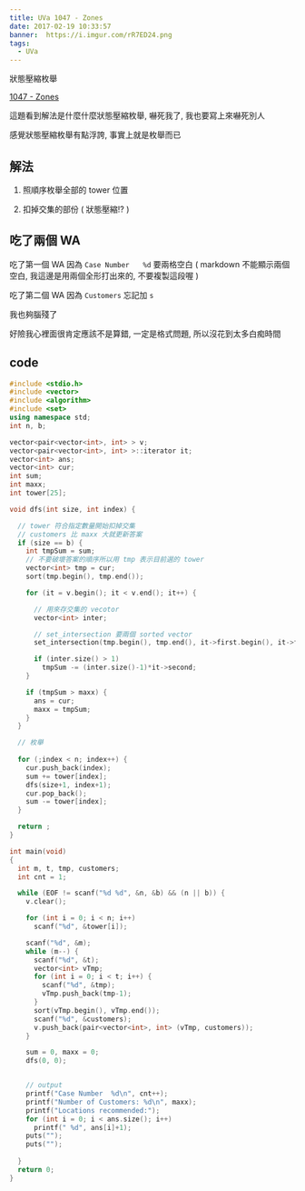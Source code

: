 ```yaml
---
title: UVa 1047 - Zones
date: 2017-02-19 10:33:57
banner:  https://i.imgur.com/rR7ED24.png
tags:
  - UVa
---
```


狀態壓縮枚舉

<!--more-->

[1047 - Zones](https://uva.onlinejudge.org/external/10/1047.pdf)

這題看到解法是什麼什麼狀態壓縮枚舉, 嚇死我了, 我也要寫上來嚇死別人

感覺狀態壓縮枚舉有點浮誇, 事實上就是枚舉而已

##  解法

1. 照順序枚舉全部的 tower 位置

2. 扣掉交集的部份 ( 狀態壓縮!? )

## 吃了兩個 WA

吃了第一個 WA 因為 ``Case Number　　%d`` 要兩格空白 ( markdown 不能顯示兩個空白, 我這邊是用兩個全形打出來的, 不要複製這段喔 )

吃了第二個 WA 因為 ``Customers`` 忘記加 ``s``

我也夠腦殘了

好險我心裡面很肯定應該不是算錯, 一定是格式問題, 所以沒花到太多白痴時間

## code

``` c++
#include <stdio.h>
#include <vector>
#include <algorithm>
#include <set>
using namespace std;
int n, b;

vector<pair<vector<int>, int> > v;
vector<pair<vector<int>, int> >::iterator it;
vector<int> ans;
vector<int> cur;
int sum;
int maxx;
int tower[25];

void dfs(int size, int index) {

  // tower 符合指定數量開始扣掉交集
  // customers 比 maxx 大就更新答案
  if (size == b) { 
    int tmpSum = sum;
    // 不要破壞答案的順序所以用 tmp 表示目前選的 tower
    vector<int> tmp = cur;
    sort(tmp.begin(), tmp.end());

    for (it = v.begin(); it < v.end(); it++) {

      // 用來存交集的 vecotor
      vector<int> inter; 

      // set_intersection 要兩個 sorted vector
      set_intersection(tmp.begin(), tmp.end(), it->first.begin(), it->first.end(), back_inserter(inter));

      if (inter.size() > 1)
        tmpSum -= (inter.size()-1)*it->second;
    }

    if (tmpSum > maxx) {
      ans = cur;
      maxx = tmpSum;
    }
  }

  // 枚舉
  
  for (;index < n; index++) {
    cur.push_back(index);
    sum += tower[index];
    dfs(size+1, index+1);
    cur.pop_back();
    sum -= tower[index];
  }

  return ;
}

int main(void)
{
  int m, t, tmp, customers;
  int cnt = 1;

  while (EOF != scanf("%d %d", &n, &b) && (n || b)) {
    v.clear();

    for (int i = 0; i < n; i++)
      scanf("%d", &tower[i]);

    scanf("%d", &m);
    while (m--) {
      scanf("%d", &t);
      vector<int> vTmp;
      for (int i = 0; i < t; i++) {
        scanf("%d", &tmp);
        vTmp.push_back(tmp-1);
      }
      sort(vTmp.begin(), vTmp.end());
      scanf("%d", &customers);
      v.push_back(pair<vector<int>, int> (vTmp, customers));
    }

    sum = 0, maxx = 0;
    dfs(0, 0);


    // output
    printf("Case Number  %d\n", cnt++);
    printf("Number of Customers: %d\n", maxx);
    printf("Locations recommended:");
    for (int i = 0; i < ans.size(); i++)
      printf(" %d", ans[i]+1);
    puts("");
    puts("");
		
  }
  return 0;
}
```

